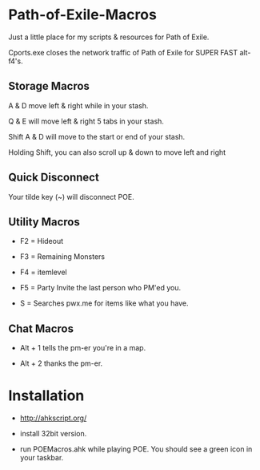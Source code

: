 # Path-of-Exile-Macros

Just a little place for my scripts &amp; resources for Path of Exile.

Cports.exe closes the network traffic of Path of Exile for SUPER FAST alt-f4's. 

## Storage Macros

A & D move left & right while in your stash. 

Q & E will move left & right 5 tabs in your stash. 

Shift A & D will move to the start or end of your stash. 

Holding Shift, you can also scroll up & down to move left and right 

## Quick Disconnect

Your tilde key (~) will disconnect POE. 

## Utility Macros

- F2 = Hideout

- F3 = Remaining Monsters

- F4 = itemlevel

- F5 = Party Invite the last person who PM'ed you.

- S = Searches pwx.me for items like what you have. 

## Chat Macros

- Alt + 1 tells the pm-er you're in a map. 
 
- Alt + 2 thanks the pm-er. 


# Installation

- http://ahkscript.org/

- install 32bit version.  

- run POEMacros.ahk while playing POE.  You should see a green icon in your taskbar. 
